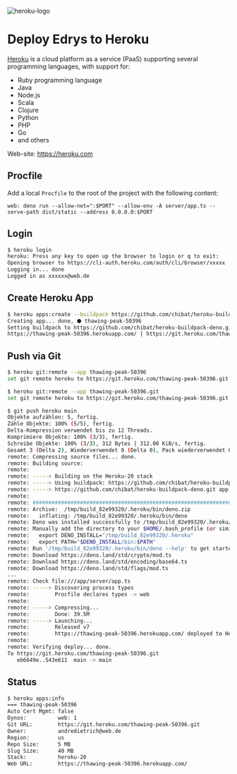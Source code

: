 ![heroku-logo](https://upload.wikimedia.org/wikipedia/commons/thumb/e/ec/Heroku_logo.svg/512px-Heroku_logo.svg.png)

# Deploy Edrys to Heroku

[Heroku](https://heroku.com) is a cloud platform as a service (PaaS) supporting
several programming languages, with support for:

* Ruby programming language
* Java
* Node.js
* Scala
* Clojure
* Python
* PHP
* Go
* and others

Web-site: https://heroku.com

## Procfile

Add a local `Procfile` to the root of the project with the following content:

```
web: deno run --allow-net=":$PORT" --allow-env -A server/app.ts --serve-path dist/static --address 0.0.0.0:$PORT
```

## Login

``` bash
$ heroku login
heroku: Press any key to open up the browser to login or q to exit: 
Opening browser to https://cli-auth.heroku.com/auth/cli/browser/xxxxx
Logging in... done
Logged in as xxxxxx@web.de
```

## Create Heroku App

``` bash
$ heroku apps:create --buildpack https://github.com/chibat/heroku-buildpack-deno.git
Creating app... done, ⬢ thawing-peak-50396
Setting buildpack to https://github.com/chibat/heroku-buildpack-deno.git... done
https://thawing-peak-50396.herokuapp.com/ | https://git.heroku.com/thawing-peak-50396.git
```

## Push via Git

``` bash
$ heroku git:remote --app thawing-peak-50396
set git remote heroku to https://git.heroku.com/thawing-peak-50396.git
```

``` bash
$ heroku git:remote --app thawing-peak-50396.git
set git remote heroku to https://git.heroku.com/thawing-peak-50396.git
```

``` bash
$ git push heroku main
Objekte aufzählen: 5, fertig.
Zähle Objekte: 100% (5/5), fertig.
Delta-Kompression verwendet bis zu 12 Threads.
Komprimiere Objekte: 100% (3/3), fertig.
Schreibe Objekte: 100% (3/3), 312 Bytes | 312.00 KiB/s, fertig.
Gesamt 3 (Delta 2), Wiederverwendet 0 (Delta 0), Pack wiederverwendet 0
remote: Compressing source files... done.
remote: Building source:
remote: 
remote: -----> Building on the Heroku-20 stack
remote: -----> Using buildpack: https://github.com/chibat/heroku-buildpack-deno.git
remote: -----> https://github.com/chibat/heroku-buildpack-deno.git app detected
remote: 
remote: ######################################################################## 100.0%
remote: Archive:  /tmp/build_82e99320/.heroku/bin/deno.zip
remote:   inflating: /tmp/build_82e99320/.heroku/bin/deno  
remote: Deno was installed successfully to /tmp/build_82e99320/.heroku/bin/deno
remote: Manually add the directory to your $HOME/.bash_profile (or similar)
remote:   export DENO_INSTALL="/tmp/build_82e99320/.heroku"
remote:   export PATH="$DENO_INSTALL/bin:$PATH"
remote: Run '/tmp/build_82e99320/.heroku/bin/deno --help' to get started
remote: Download https://deno.land/std/crypto/mod.ts
remote: Download https://deno.land/std/encoding/base64.ts
remote: Download https://deno.land/std/flags/mod.ts
...
remote: Check file:///app/server/app.ts
remote: -----> Discovering process types
remote:        Procfile declares types -> web
remote: 
remote: -----> Compressing...
remote:        Done: 39.5M
remote: -----> Launching...
remote:        Released v7
remote:        https://thawing-peak-50396.herokuapp.com/ deployed to Heroku
remote: 
remote: Verifying deploy... done.
To https://git.heroku.com/thawing-peak-50396.git
   eb6649e..543e611  main -> main
```

## Status

``` bash
$ heroku apps:info
=== thawing-peak-50396
Auto Cert Mgmt: false
Dynos:          web: 1
Git URL:        https://git.heroku.com/thawing-peak-50396.git
Owner:          andredietrich@web.de
Region:         us
Repo Size:      5 MB
Slug Size:      40 MB
Stack:          heroku-20
Web URL:        https://thawing-peak-50396.herokuapp.com/
```
